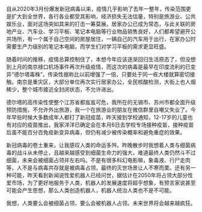 
自从2020年3月份爆发新冠病毒以来，疫情几乎影响了去年一整年，传染范围更是扩大到全世界，各行各业都受其影响，经济损失无法估量，特别是旅游业、公共娱乐业，面对这场突如其来的打击一筹莫展。居家办公已成为常态，与此关联的房地产业、汽车业、学习平板、笔记本电脑等行业物品销售良好，人们都希望避开公共场所，有一个属于自己空间的房屋居住，一辆自己的汽车用于出行，在家办公时需要生产力级别的笔记本电脑，而学生们对学习平板的需求更显旺盛。

随着时间的推移，疫情总算控制住了，本想今年应该逐渐回归生活原态了，但没想到上月的南京禄口机场事件再次升级疫情，而这次的病毒是最早在印度流利的已变异“德尔塔毒株”，传染性据称比以前增强了一倍，只要处于同一栋大楼就算密切接触。南京是重灾区，大部分单位再次实行居家办公，全民核酸检测，大街上也人烟稀少，整个城市接近全封闭状态，不允许进出。

德尔塔的高传染性使整个江苏省都岌岌可危，我所在的无锡市、苏州市都全面升级预防措施，不允许外出旅游，我一个在旅游业的朋友在微信群里自嘲又失业了。今年早些时候大多数成年人都打了新冠疫苗，昨天接到学校通知，12-17岁的儿童也有对应的疫苗推出，我家洋洋已确定会在本月6日去学校专场接种疫苗，接种疫苗后虽不能百分百免疫新变异病毒，但仍有减少被传染概率和避免重症的效果。

新冠病毒的卷土重来，让我感叹人类的命运多舛。昨晚散步时我想着人类与细菌病毒的战斗从未停止，且越来越感受到细菌生命力的强大，难道最终人类仍然斗不过细菌，未来会被细菌占领并左右吗。不是有很多科幻电影嘛，象毒液、行尸走肉等，人不是与病毒共存就是被病毒占领，最终的灭世场景让人不寒而栗。还有另一种可能，昨天看到新闻说性爱机器人已经问世，据估计在2050年将占领大部分性爱市场，为了更好地服务于人类，机器人的发展速度将超乎想象，有预言家说甚至可能会产生思想，那么人类创造机器人，机器人统治人类也不是不可能。

我想，人类要么会被细菌占领，要么会被机器人占领。未来世界将会越来越疯狂。